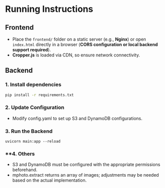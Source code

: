 # **Running Instructions**

## **Frontend**
- Place the `frontend/` folder on a static server (e.g., **Nginx**) or open `index.html` directly in a browser (**CORS configuration or local backend support required**).
- **Cropper.js** is loaded via CDN, so ensure network connectivity.

## **Backend**
### **1. Install dependencies**
```bash
pip install -r requirements.txt
```

### **2. Update Configuration**
- Modify config.yaml to set up S3 and DynamoDB configurations.

### **3. Run the Backend**
```
uvicorn main:app --reload
```

### **4. Others
- S3 and DynamoDB must be configured with the appropriate permissions beforehand.
- mphoto.extract returns an array of images; adjustments may be needed based on the actual implementation.

